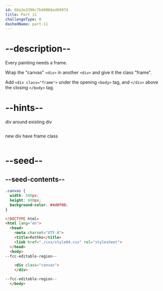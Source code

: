 ```yaml
---
id: 60a3e3396c7b40068ad69974
title: Part 11
challengeType: 0
dashedName: part-11
---
```


# --description--

Every painting needs a frame.

Wrap the "canvas" `<div>` in another `<div>` and give it the class "frame".

Add `<div class="frame">` under the opening `<body>` tag, and `</div>` above the closing `</body>` tag.

# --hints--

div around existing div

```js

```

new div have frame class

```js

```

# --seed--

## --seed-contents--

```css
.canvas {
  width: 500px;
  height: 600px;
  background-color: #4d0f00;
}
```

```html
<!DOCTYPE html>
<html lang="en">
  <head>
    <meta charset="UTF-8">
    <title>Rothko</title>
    <link href="./css/style04.css" rel="stylesheet">
  </head>
  <body>
--fcc-editable-region--

    <div class="canvas">
    </div>

--fcc-editable-region--
  </body>
  ```
